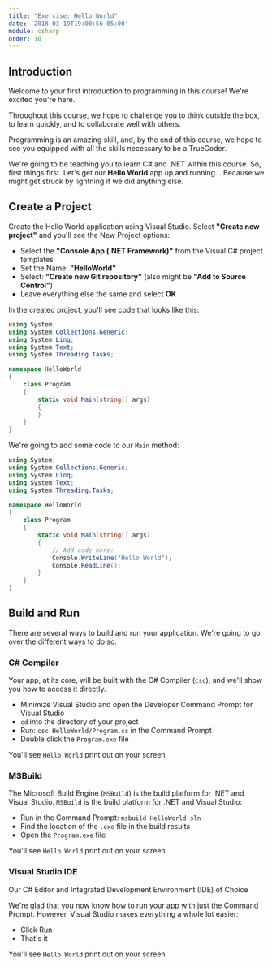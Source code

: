 ```yaml
---
title: "Exercise: Hello World"
date: '2018-03-19T19:00:56-05:00'
module: csharp
order: 10
---
```


## Introduction

Welcome to your first introduction to programming in this course! We're excited you're here.

Throughout this course, we hope to challenge you to think outside the box, to learn quickly, and to collaborate well with others.

Programming is an amazing skill, and, by the end of this course, we hope to see you equipped with all the skills necessary to be a TrueCoder.

We're going to be teaching you to learn C# and .NET within this course. So, first things first. Let's get our **Hello World** app up and running... Because we might get struck by lightning if we did anything else.

## Create a Project

Create the Hello World application using Visual Studio. Select **"Create new project"** and you'll see the New Project options:

* Select the **"Console App (.NET Framework)"** from the Visual C# project templates
* Set the Name: **"HelloWorld"**
* Select: **"Create new Git repository"** (also might be **"Add to Source Control"**)
* Leave everything else the same and select **OK**

In the created project, you'll see code that looks like this:

```csharp
using System;
using System.Collections.Generic;
using System.Linq;
using System.Text;
using System.Threading.Tasks;

namespace HelloWorld
{
    class Program
    {
        static void Main(string[] args)
        {
        }
    }
}
```

We're going to add some code to our `Main` method:

```csharp
using System;
using System.Collections.Generic;
using System.Linq;
using System.Text;
using System.Threading.Tasks;

namespace HelloWorld
{
    class Program
    {
        static void Main(string[] args)
        {
            // Add code here:
            Console.WriteLine("Hello World");
            Console.ReadLine();
        }
    }
}
```

## Build and Run

There are several ways to build and run your application. We're going to go over the different ways to do so:

### C# Compiler

Your app, at its core, will be built with the C# Compiler (`csc`), and we'll show you how to access it directly.

* Minimize Visual Studio and open the Developer Command Prompt for Visual Studio
* `cd` into the directory of your project
* Run: `csc HelloWorld/Program.cs` in the Command Prompt
* Double click the `Program.exe` file

You'll see `Hello World` print out on your screen

### MSBuild

The Microsoft Build Engine (`MSBuild`) is the build platform for .NET and Visual Studio. `MSBuild` is the build platform for .NET and Visual Studio:

* Run in the Command Prompt: `msbuild HelloWorld.sln`
* Find the location of the `.exe` file in the build results
* Open the `Program.exe` file

You'll see `Hello World` print out on your screen

### Visual Studio IDE

Our C# Editor and Integrated Development Environment (IDE) of Choice

We're glad that you now know how to run your app with just the Command Prompt. However, Visual Studio makes everything a whole lot easier:

* Click Run
* That's it

You'll see `Hello World` print out on your screen
